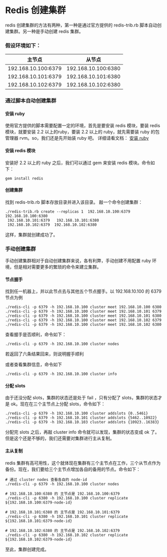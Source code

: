# Redis 创建集群
redis 创建集群的方法有两种，第一种是通过官方提供的 redis-trib.rb 脚本自动创建集群。另一种是手动创建 redis 集群。

### 假设环境如下：
| 主节点  | 从节点  |
| :------------: | :------------: |
| 192.168.10.100:6379  | 192.168.10.100:6380  |
| 192.168.10.101:6379  | 192.168.10.101:6380  |
| 192.168.10.102:6379  | 192.168.10.102:6380  |


### 通过脚本自动创建集群
#### 安装 ruby
使用官方提供的脚本需要配置一定的环境，首先是要安装 redis 模块，要装 redis 模块，就要安装 2.2 以上的ruby，要装 2.2 以上的 ruby，就先需要装 ruby 的包管理器 rvm。so，我们还是先开始装 ruby 吧。
详细请看文档： [安装 ruby](http://76738810.wiz03.com/share/s/1SsUwg2MYh7E2ldXB13Y_86l3Ihfys06L4o22fCEYG0dWprG "安装 ruby")

#### 安装 redis 模块
安装好 2.2 以上的 ruby 之后，我们可以通过 gem 来安装 redis 模块。命令如下：
```
gem install redis
```

#### 创建集群
找到 redis-trib.rb 脚本存放目录并进入该目录。
敲一个命令创建集群：
```
./redis-trib.rb create --replicas 1  192.168.10.100:6379   192.168.10.100:6380
 192.168.10.101:6379   192.168.10.101:6380
 192.168.10.102:6379  192.168.10.102:6380
```

这样，集群就创建成功了。


### 手动创建集群
手动创建集群相对于自动创建集群来说，各有利弊，手动创建不用配置 ruby 环境，但是相对需要更多的繁琐的命令来建立集群。
#### 节点握手
找到任一机器上，并以此节点去与其他五个节点握手。以 192.168.10.100 的 6379 节点为例
```
./redis-cli -p 6379 -h 192.168.10.100 cluster meet 192.168.10.100 6380
./redis-cli -p 6379 -h 192.168.10.100 cluster meet 192.168.10.101 6379
./redis-cli -p 6379 -h 192.168.10.100 cluster meet 192.168.10.101 6380
./redis-cli -p 6379 -h 192.168.10.100 cluster meet 192.168.10.102 6379
./redis-cli -p 6379 -h 192.168.10.100 cluster meet 192.168.10.102 6380
```

查看握手是否顺利，命令如下：
```
./redis-cli -p 6379 -h 192.168.10.100 cluster nodes
```

若返回了六条结果回来，则说明握手顺利

或者查看集群信息，命令如下
```
./redis-cli -p 6379 -h 192.168.10.100 cluster info
```

#### 分配 slots
由于还没分配 slots，集群的状态还是处于 fail ，只有分配了 slots，集群的状态才是 ok。现在在三个主节点上分配 slots，命令如下：
```
./redis-cli -p 6379 -h 192.168.10.100 cluster addslots {0..5461}
./redis-cli -p 6379 -h 192.168.10.101 cluster addslots {5462..10922}
./redis-cli -p 6379 -h 192.168.10.103 cluster addslots {10923..16383}
```

分配完 slots 之后，再敲 cluster info 命令就可以发现，集群的状态变成 ok 了。但是这个还是不够的，我们还需要对集群进行主从复制。

#### 主从复制
redis 集群有高可用性，这个就体现在集群有三个主节点在工作，三个从节点作为备份。现在，我们要给三个主节点增加各自的备用的节点。命令如下：
```
# 通过 cluster nodes 查看各自的 node-id
./redis-cli -p 6379 -h 192.168.10.100 cluster nodes

# 192.168.10.100:6380 的 主节点是 192.168.10.100:6379
./redis-cli -p 6380 -h 192.168.10.100 cluster replicate ${192.168.10.100:6379-node-id}

# 192.168.10.101:6380 的 主节点是 192.168.10.101:6379
./redis-cli -p 6380 -h 192.168.10.101 cluster replicate ${192.168.10.101:6379-node-id}

# 192.168.10.102:6380 的 主节点是 192.168.10.102:6379
./redis-cli -p 6380 -h 192.168.10.102 cluster replicate ${192.168.10.102:6379-node-id}

```

至此，集群创建完成。
